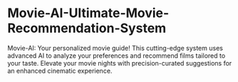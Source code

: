 # Movie-AI-Ultimate-Movie-Recommendation-System
Movie-AI: Your personalized movie guide! This cutting-edge system uses advanced AI to analyze your preferences and recommend films tailored to your taste. Elevate your movie nights with precision-curated suggestions for an enhanced cinematic experience.
